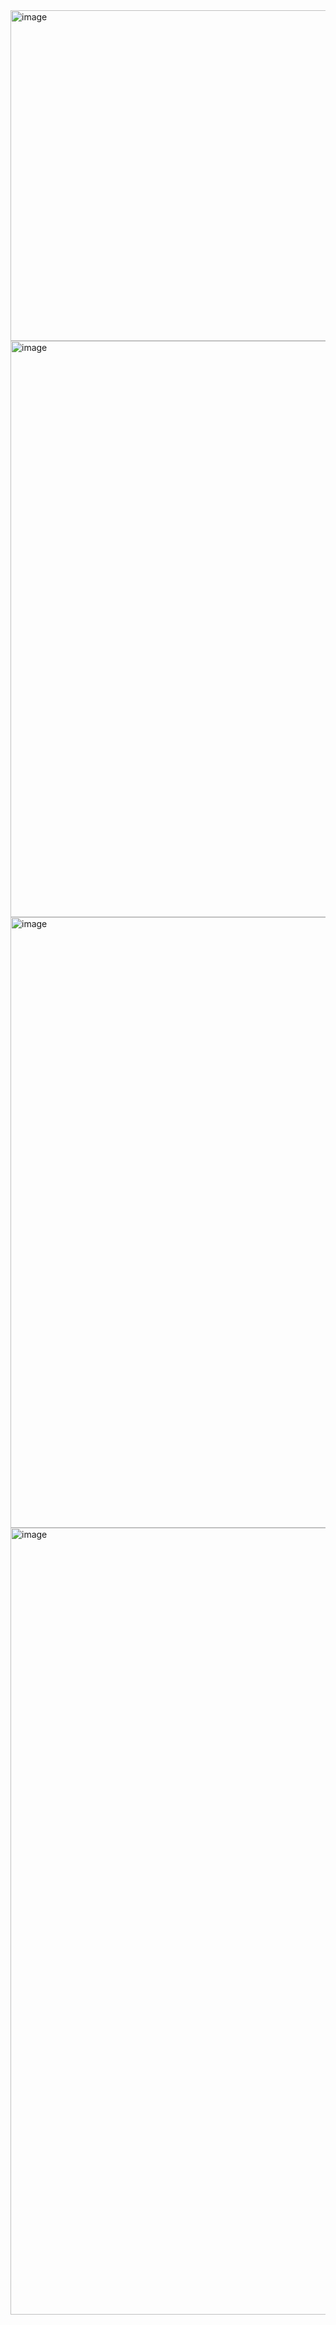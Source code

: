 <img width="1240" height="529" alt="image" src="https://github.com/user-attachments/assets/67ca7e3e-b456-4359-b94d-573a644a205b" />


<img width="1324" height="922" alt="image" src="https://github.com/user-attachments/assets/f9366a93-98d7-434c-89cf-3e66fc69d939" />


<img width="1532" height="977" alt="image" src="https://github.com/user-attachments/assets/f22a94a3-9d69-4ba7-87fa-8b0fefbdfec2" />


<img width="1691" height="1259" alt="image" src="https://github.com/user-attachments/assets/9af88f2a-2242-440d-a9c2-1d5b1dc0df94" />

